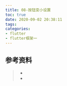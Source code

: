 ```yaml
---
title: 08-按钮变小设置
toc: true
date: 2020-09-02 20:38:11
tags:
categories:
- flutter
- flutter框架一
---
```






## 参考资料
> - []()
> - []()
